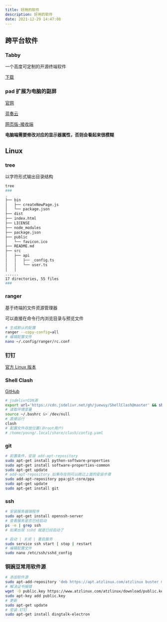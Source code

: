 ```yaml
---
title: 好用的软件
description: 好用的软件
date: 2021-12-29 14:47:08
---
```



## 跨平台软件

### Tabby

一个高度可定制的开源终端软件

[下载](https://github.com/Eugeny/tabby/releases/)

### pad 扩展为电脑的副屏

[官网](https://www.spacedesk.net/)

[蓝奏云](https://pc.woozooo.com/mydisk.php)

[网页版-接收端](http://viewer.spacedesk.net/)

<n-alert type="info">**电脑端需要修改对应的显示器属性，否则会看起来很模糊**</n-alert>

## Linux

### tree

以字符形式输出目录结构

```bash
tree
###
.
├── bin
│   ├── createNewPage.js
│   └── package.json
├── dist
├── index.html
├── LICENSE
├── node_modules
├── package.json
├── public
│   └── favicon.ico
├── README.md
├── src
│   ├── api
│   │   ├── _config.ts
│   │   └── user.ts
│   │
......
17 directories, 55 files
###
```

### ranger

基于终端的文件资源管理器

可以直接在命令行内浏览目录与预览文件

```bash
# 生成默认的配置
ranger --copy-config=all
# 编辑配置文件
nano ~/.config/ranger/rc.conf
```

### 钉钉

[官方 Linux 版本](https://alidocs.dingtalk.com/i/p/nb9XJlJ7QbxN8GyA/docs/nb9XJOPQ3K25LmyA)

### Shell Clash

[GitHub](https://github.com/juewuy/ShellClash/blob/master/README_CN.md)

```bash
# jsdelivrCDN源
export url='https://cdn.jsdelivr.net/gh/juewuy/ShellClash@master' && sh -c "$(curl -kfsSl $url/install.sh)" && source /etc/profile &> /dev/null
# 读取环境变量
source ~/.bashrc &> /dev/null
# 直接运行
clash
# 配置文件存放位置(非root用户)
# /home/young/.local/share/clash/config.yaml
```

### git

```bash
# 前置条件，安装 add-apt-repository
sudo apt-get install python-software-properties
sudo apt-get install software-properties-common
sudo apt-get update
# add-apt-repository 如果存在则可以跳过上面的安装步骤
sudo add-apt-repository ppa:git-core/ppa
sudo apt-get update
sudo apt-get install git
```

### ssh

```bash
# 安装服务器端程序
sudo apt-get install openssh-server
# 查看服务是否已经启动
ps -e | grep ssh
# 如果出现 sshd 就是已经启动了

# 启动 | 关闭 | 重启服务
sudo service ssh start | stop | restart
# 编辑配置文件
sudo nano /etc/ssh/sshd_config
```

### 铜豌豆常用软件源

```bash
# 添加软件源
sudo apt-add-repository 'deb https://apt.atzlinux.com/atzlinux buster main contrib non-free'
# 解决证书报错
wget -O public.key https://www.atzlinux.com/atzlinux/download/public.key
sudo apt-key add public.key
# 更新
sudo apt-get update
# 安装 钉钉
sudo apt-get install dingtalk-electron
```

